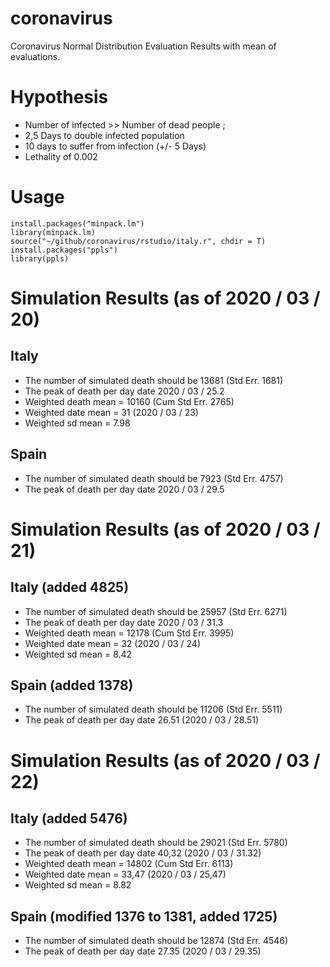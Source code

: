 # coronavirus

Coronavirus Normal Distribution Evaluation Results with mean of evaluations. 

# Hypothesis

* Number of infected >> Number of dead people ;
* 2,5 Days to double infected population
* 10 days to suffer from infection (+/- 5 Days)
* Lethality of 0.002

# Usage

`install.packages("minpack.lm")`  
`library(minpack.lm)`  
`source("~/github/coronavirus/rstudio/italy.r", chdir = T)`  
`install.packages("ppls")`  
`library(ppls)`

# Simulation Results (as of 2020 / 03 / 20)

## Italy

* The number of simulated death should be 13681 (Std Err. 1681)
* The peak of death per day date 2020 / 03 / 25.2
* Weighted death mean = 10160 (Cum Std Err. 2765)
* Weighted date mean = 31 (2020 / 03 / 23)
* Weighted sd mean = 7.98

## Spain

* The number of simulated death should be 7923 (Std Err. 4757)
* The peak of death per day date 2020 / 03 / 29.5

# Simulation Results (as of 2020 / 03 / 21)


## Italy (added 4825)

* The number of simulated death should be 25957 (Std Err. 6271)
* The peak of death per day date 2020 / 03 / 31.3
* Weighted death mean = 12178 (Cum Std Err. 3995)
* Weighted date mean = 32 (2020 / 03 / 24)
* Weighted sd mean = 8.42

## Spain (added 1378)

* The number of simulated death should be 11206 (Std Err. 5511)
* The peak of death per day date 26.51 (2020 / 03 / 28.51)

# Simulation Results (as of 2020 / 03 / 22)

## Italy (added 5476)

* The number of simulated death should be 29021 (Std Err. 5780)
* The peak of death per day date 40,32 (2020 / 03 / 31.32)
* Weighted death mean = 14802 (Cum Std Err. 6113)
* Weighted date mean = 33,47 (2020 / 03 / 25,47)
* Weighted sd mean = 8.82

## Spain (modified 1376 to 1381, added 1725)

* The number of simulated death should be 12874 (Std Err. 4546)
* The peak of death per day date 27.35 (2020 / 03 / 29.35)

